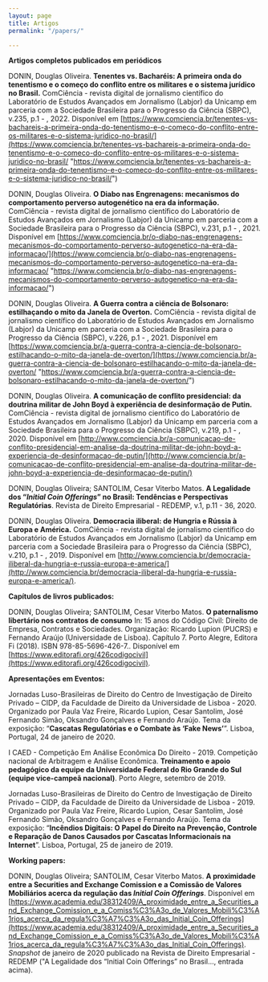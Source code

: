 ```yaml
---
layout: page
title: Artigos
permalink: "/papers/"

---
```

**Artigos completos publicados em periódicos**

DONIN, Douglas Oliveira. **Tenentes vs. Bacharéis: A primeira onda do tenentismo e o começo do conflito entre os militares e o sistema jurídico no Brasil.** ComCiência - revista digital de jornalismo científico do Laboratório de Estudos Avançados em Jornalismo (Labjor) da Unicamp em parceria com a Sociedade Brasileira para o Progresso da Ciência (SBPC), v.235, p.1 - , 2022. Disponível em [https://www.comciencia.br/tenentes-vs-bachareis-a-primeira-onda-do-tenentismo-e-o-comeco-do-conflito-entre-os-militares-e-o-sistema-juridico-no-brasil/](https://www.comciencia.br/tenentes-vs-bachareis-a-primeira-onda-do-tenentismo-e-o-comeco-do-conflito-entre-os-militares-e-o-sistema-juridico-no-brasil/ "https://www.comciencia.br/tenentes-vs-bachareis-a-primeira-onda-do-tenentismo-e-o-comeco-do-conflito-entre-os-militares-e-o-sistema-juridico-no-brasil/")

DONIN, Douglas Oliveira. **O Diabo nas Engrenagens: mecanismos do comportamento perverso autogenético na era da informação.** ComCiência - revista digital de jornalismo científico do Laboratório de Estudos Avançados em Jornalismo (Labjor) da Unicamp em parceria com a Sociedade Brasileira para o Progresso da Ciência (SBPC), v.231, p.1 - , 2021. Disponível em [https://www.comciencia.br/o-diabo-nas-engrenagens-mecanismos-do-comportamento-perverso-autogenetico-na-era-da-informacao/](https://www.comciencia.br/o-diabo-nas-engrenagens-mecanismos-do-comportamento-perverso-autogenetico-na-era-da-informacao/ "https://www.comciencia.br/o-diabo-nas-engrenagens-mecanismos-do-comportamento-perverso-autogenetico-na-era-da-informacao/")

DONIN, Douglas Oliveira. **A Guerra contra a ciência de Bolsonaro: estilhaçando o mito da Janela de Overton.** ComCiência - revista digital de jornalismo científico do Laboratório de Estudos Avançados em Jornalismo (Labjor) da Unicamp em parceria com a Sociedade Brasileira para o Progresso da Ciência (SBPC), v.226, p.1 - , 2021. Disponível em [https://www.comciencia.br/a-guerra-contra-a-ciencia-de-bolsonaro-estilhacando-o-mito-da-janela-de-overton/](https://www.comciencia.br/a-guerra-contra-a-ciencia-de-bolsonaro-estilhacando-o-mito-da-janela-de-overton/ "https://www.comciencia.br/a-guerra-contra-a-ciencia-de-bolsonaro-estilhacando-o-mito-da-janela-de-overton/")

DONIN, Douglas Oliveira. **A comunicação de conflito presidencial: da doutrina militar de John Boyd à experiência de desinformação de Putin.** ComCiência - revista digital de jornalismo científico do Laboratório de Estudos Avançados em Jornalismo (Labjor) da Unicamp em parceria com a Sociedade Brasileira para o Progresso da Ciência (SBPC), v.219, p.1 - , 2020. Disponível em [http://www.comciencia.br/a-comunicacao-de-conflito-presidencial-em-analise-da-doutrina-militar-de-john-boyd-a-experiencia-de-desinformacao-de-putin/](http://www.comciencia.br/a-comunicacao-de-conflito-presidencial-em-analise-da-doutrina-militar-de-john-boyd-a-experiencia-de-desinformacao-de-putin/)

DONIN, Douglas Oliveira; SANTOLIM, Cesar Viterbo Matos. **A Legalidade dos “_Initial Coin Offerings_” no Brasil: Tendências e Perspectivas Regulatórias**. Revista de Direito Empresarial - REDEMP, v.1, p.11 - 36, 2020.

DONIN, Douglas Oliveira. **Democracia iliberal: de Hungria e Rússia à Europa e América.** ComCiência - revista digital de jornalismo científico do Laboratório de Estudos Avançados em Jornalismo (Labjor) da Unicamp em parceria com a Sociedade Brasileira para o Progresso da Ciência (SBPC), v.210, p.1 - , 2019. Disponível em [http://www.comciencia.br/democracia-iliberal-da-hungria-e-russia-europa-e-america/](http://www.comciencia.br/democracia-iliberal-da-hungria-e-russia-europa-e-america/).

**Capítulos de livros publicados:**

DONIN, Douglas Oliveira; SANTOLIM, Cesar Viterbo Matos. **O paternalismo libertário nos contratos de consumo** In: 15 anos do Código Civil: Direito de Empresa, Contratos e Sociedades. Organização: Ricardo Lupion (PUCRS) e Fernando Araújo (Universidade de Lisboa). Capítulo 7. Porto Alegre, Editora Fi (2018). ISBN 978-85-5696-426-7.. Disponível em [https://www.editorafi.org/426codigocivil](https://www.editorafi.org/426codigocivil).

**Apresentações em Eventos:**

Jornadas Luso-Brasileiras de Direito do Centro de Investigação de Direito Privado – CIDP, da Faculdade de Direito da Universidade de Lisboa - 2020. Organizado por Paula Vaz Freire, Ricardo Lupion, Cesar Santolim, José Fernando Simão, Oksandro Gonçalves e Fernando Araújo. Tema da exposição: “**Cascatas Regulatórias e o Combate às ‘Fake News’**”. Lisboa, Portugal, 24 de janeiro de 2020.

I CAED - Competição Em Análise Econômica Do Direito - 2019. Competição nacional de Arbitragem e Análise Econômica. **Treinamento e apoio pedagógico da equipe da Universidade Federal do Rio Grande do Sul (equipe vice-campeã nacional)**. Porto Alegre, setembro de 2019.

Jornadas Luso-Brasileiras de Direito do Centro de Investigação de Direito Privado – CIDP, da Faculdade de Direito da Universidade de Lisboa - 2019. Organizado por Paula Vaz Freire, Ricardo Lupion, Cesar Santolim, José Fernando Simão, Oksandro Gonçalves e Fernando Araújo. Tema da exposição: “**Incêndios Digitais: O Papel do Direito na Prevenção, Controle e Reparação de Danos Causados por Cascatas Informacionais na Internet**”. Lisboa, Portugal, 25 de janeiro de 2019.

**Working papers:**

DONIN, Douglas Oliveira; SANTOLIM, Cesar Viterbo Matos. **A proximidade entre a Securities and Exchange Comission e a Comissão de Valores Mobiliários acerca da regulação das _Initial Coin Offerings_**. Disponível em [https://www.academia.edu/38312409/A_proximidade_entre_a_Securities_and_Exchange_Comission_e_a_Comiss%C3%A3o_de_Valores_Mobili%C3%A1rios_acerca_da_regula%C3%A7%C3%A3o_das_Initial_Coin_Offerings](https://www.academia.edu/38312409/A_proximidade_entre_a_Securities_and_Exchange_Comission_e_a_Comiss%C3%A3o_de_Valores_Mobili%C3%A1rios_acerca_da_regula%C3%A7%C3%A3o_das_Initial_Coin_Offerings). _Snapshot_ de janeiro de 2020 publicado na Revista de Direito Empresarial - REDEMP ("A Legalidade dos “Initial Coin Offerings” no Brasil..., entrada acima).